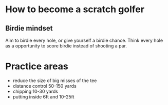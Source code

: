 # How to become a scratch golfer
## Birdie mindset
Aim to birdie every hole, or give yourself a birdie chance. Think every hole as a opportunity to score birdie instead of shooting a par.

# Practice areas
* reduce the size of big misses of the tee
* distance control 50-150 yards
* chipping 10-30 yards
* putting inside 6ft and 10-25ft
